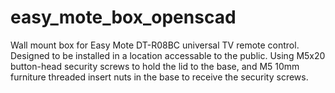 # easy_mote_box_openscad

Wall mount box for Easy Mote DT-R08BC universal TV remote control. Designed to be installed in a location accessable to the public. Using M5x20 button-head security screws to hold the lid to the base, and M5 10mm furniture threaded insert nuts in the base to receive the security screws.
